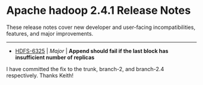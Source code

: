 
<!---
# Licensed to the Apache Software Foundation (ASF) under one
# or more contributor license agreements.  See the NOTICE file
# distributed with this work for additional information
# regarding copyright ownership.  The ASF licenses this file
# to you under the Apache License, Version 2.0 (the
# "License"); you may not use this file except in compliance
# with the License.  You may obtain a copy of the License at
#
#     http://www.apache.org/licenses/LICENSE-2.0
#
# Unless required by applicable law or agreed to in writing, software
# distributed under the License is distributed on an "AS IS" BASIS,
# WITHOUT WARRANTIES OR CONDITIONS OF ANY KIND, either express or implied.
# See the License for the specific language governing permissions and
# limitations under the License.
-->
# Apache hadoop  2.4.1 Release Notes

These release notes cover new developer and user-facing incompatibilities, features, and major improvements.


---

* [HDFS-6325](https://issues.apache.org/jira/browse/HDFS-6325) | *Major* | **Append should fail if the last block has insufficient number of replicas**

I have committed the fix to the trunk, branch-2, and branch-2.4 respectively. Thanks Keith!



